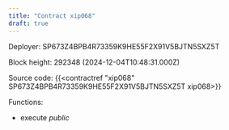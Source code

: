 ```yaml
---
title: "Contract xip068"
draft: true
---
```

Deployer: SP673Z4BPB4R73359K9HE55F2X91V5BJTN5SXZ5T


 



Block height: 292348 (2024-12-04T10:48:31.000Z)

Source code: {{<contractref "xip068" SP673Z4BPB4R73359K9HE55F2X91V5BJTN5SXZ5T xip068>}}

Functions:

* execute _public_
